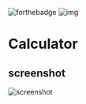 ![forthebadge](https://img.shields.io/badge/Made%20with-Java-red.svg)
![img](https://img.shields.io/badge/Made%20By-ARUNJAY%20KUMAR-red.svg)
# Calculator
## screenshot
![screenshot](https://user-images.githubusercontent.com/33368759/34453352-c1134ac8-ed78-11e7-9912-4d71eec3a543.jpg)


